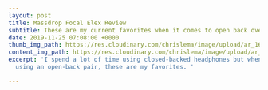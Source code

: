 ```yaml
---
layout: post
title: Massdrop Focal Elex Review
subtitle: These are my current favorites when it comes to open back over-the-ear headphones
date: 2019-11-25 07:08:00 +0000
thumb_img_path: https://res.cloudinary.com/chrislema/image/upload/ar_16:9,c_fill/c_scale,w_auto/c_limit,w_1000/v1574666039/FocalHeadphones2_uu1yls.jpg
content_img_path: https://res.cloudinary.com/chrislema/image/upload/ar_16:9,c_fill/c_scale,w_auto/c_limit,w_1000/v1574666049/FocalHeadphones_kbxicc.jpg
excerpt: 'I spend a lot of time using closed-backed headphones but when it comes to
  using an open-back pair, these are my favorites. '

---
```


